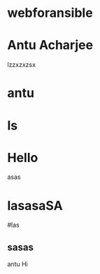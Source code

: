 # webforansible
# Antu Acharjee
lzzxzxzsx
# antu
# ls
# Hello
asas
# lasasaSA
#las
## sasas
antu
Hi

